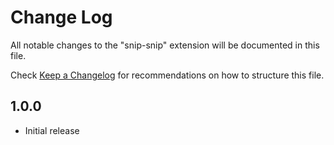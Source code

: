 # Change Log

All notable changes to the "snip-snip" extension will be documented in this file.

Check [Keep a Changelog](http://keepachangelog.com/) for recommendations on how to structure this file.

## 1.0.0

- Initial release
